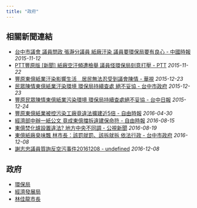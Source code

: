 ```yaml
---
title: "政府"
---
```



## 相關新聞連結
- [台中市議會 議員問政 張瀞分議員 紙廠汙染 議員要環保局要有良心 - 中國時報](https://youtu.be/wI8NAMsPuiU)
  *2015-11-12*
- [PTT豐原版  [新聞] 紙廠空汙頻遭檢舉 議員怪環保局刻意打壓 - PTT](https://www.ptt.cc/bbs/FengYuan/M.1448166278.A.B25.html)
  *2015-11-22*
- [豐原東億紙業汙染影響生活　居民無法忍受到議會陳情 - 華視](http://news.cts.com.tw/nownews/society/201512/201512231697648.html#.VnvAJYfUjSE)
  *2015-12-23*
- [民眾陳情東億紙業汙染環境 環保局持續查處 絕不妥協 - 台中市政府](http://www.taichung.gov.tw/ct.asp?xItem=1580178&ctNode=712&mp=100010)
  *2015-12-23*
- [豐原民眾陳情東億紙業污染環境  環保局持續查處絕不妥協 - 台中日報](http://www.shop2000.com.tw/台中日報/news/233589)
  *2015-12-24*
- [豐原東億紙業被控污染工廠竟違法擴建近5倍 - 自由時報](http://news.ltn.com.tw/news/life/breakingnews/1681730)
  *2016-04-30*
- [經濟部中辦一紙公文 竟成東億擋拆違建保命符 - 自由時報](http://news.ltn.com.tw/news/life/breakingnews/1796379)
  *2016-08-15*
- [東億焚化爐設置違法? 地方中央不同調 - 公視新聞](http://news.pts.org.tw/article/332273)
  *2016-08-19*
- [東億紙廠臭味飄 林市長：該罰就罰、該拆就拆 依法行政 - 台中市政府](http://www.taichung.gov.tw/ct.asp?xItem=1772104&ctNode=24068&mp=1001D)
  *2016-12-08*
- [謝志忠議員質詢反空污事件20161208 - undefined](https://www.youtube.com/watch?v=AyWu69_WG-U&feature=youtu.be)
  *2016-12-08*
## 政府
- [環保局](/news/government/environment)
- [經濟發展局](/news/government/economy)
- [林佳龍市長](/news/government/majorlin)
